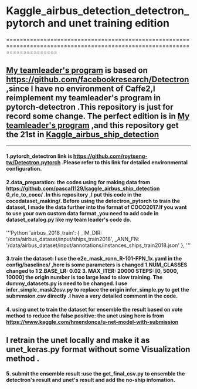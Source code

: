 # Kaggle_airbus_detection_detectron_pytorch and unet training edition

===========================================================================================================================
## [My teamleader's program](https://github.com/pascal1129/kaggle_airbus_ship_detection)  is based on https://github.com/facebookresearch/Detectron ,since I have no environment of Caffe2,I reimplement my teamleader's program in pytorch-detectron .This repository is just for record some change. The perfect edition is in [My teamleader's program](https://github.com/pascal1129/kaggle_airbus_ship_detection) ,and this repository get the 21st in [Kaggle_airbus_ship_detection](https://www.kaggle.com/c/airbus-ship-detection)
---------------------------------------------------------------------------------------------------------------------------
#### 1.pytorch_detectron link is https://github.com/roytseng-tw/Detectron.pytorch .Please refer to this link for detailed environmental configuration.

#### 2.data_preparation: the codes using for making data from https://github.com/pascal1129/kaggle_airbus_ship_detection 0_rle_to_coco/ .In this repository ,I put this code in the cocodataset_making/. Before using the detectron_pytorch to train the dataset, I made the data further into the format of COCO2017.If you want to use your own custom data format ,you need to add code in  dataset_catalog.py like my team leader's code do.
'''Python
'airbus_2018_train': {
        _IM_DIR:
            '/data/airbus_dataset/input/ships_train2018',
        _ANN_FN:
            '/data/airbus_dataset/input/annotations/instances_ships_train2018.json'
    },
'''
#### 3.train the dataset: I use the e2e_mask_rcnn_R-101-FPN_1x.yaml in the config/baselines/ ,here is some parameters is changed 1.NUM_CLASSES changed to 1    2.BASE_LR: 0.02  3. MAX_ITER: 20000 STEPS: [0, 5000, 10000] the origin number is too large lead to slow training.  The dummy_datasets.py is need to be changed. I use infer_simple_mask2csv.py to replace the origin infer_simple.py to get the submmsion.csv directly .I have a very detailed comment in the code.

#### 4. using unet to train the dataset for ensemble the result based on vote method to reduce the false positive: the unet using here is from https://www.kaggle.com/hmendonca/u-net-model-with-submission
## I retrain the unet locally and make it as unet_keras.py format without some Visualization method .

#### 5. submit the ensemble result :use the get_final_csv.py to ensemble the detectron's result and unet's result and add the no-ship infomation.

